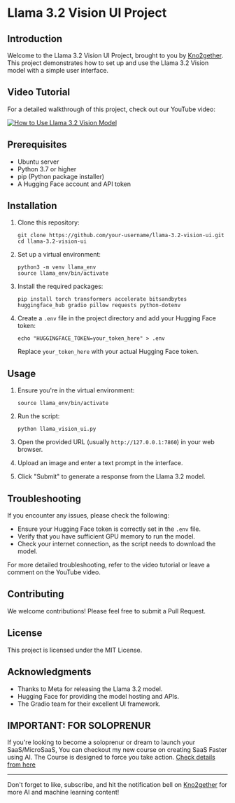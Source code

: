 # Llama 3.2 Vision UI Project

## Introduction
Welcome to the Llama 3.2 Vision UI Project, brought to you by [Kno2gether](https://www.youtube.com/@Kno2gether). This project demonstrates how to set up and use the Llama 3.2 Vision model with a simple user interface.

## Video Tutorial
For a detailed walkthrough of this project, check out our YouTube video:

[![How to Use Llama 3.2 Vision Model](https://img.youtube.com/vi/HbVOL72btlc/0.jpg)](https://www.youtube.com/watch?v=HbVOL72btlc)

## Prerequisites
- Ubuntu server
- Python 3.7 or higher
- pip (Python package installer)
- A Hugging Face account and API token

## Installation

1. Clone this repository:
   ```
   git clone https://github.com/your-username/llama-3.2-vision-ui.git
   cd llama-3.2-vision-ui
   ```

2. Set up a virtual environment:
   ```
   python3 -m venv llama_env
   source llama_env/bin/activate
   ```

3. Install the required packages:
   ```
   pip install torch transformers accelerate bitsandbytes huggingface_hub gradio pillow requests python-dotenv
   ```

4. Create a `.env` file in the project directory and add your Hugging Face token:
   ```
   echo "HUGGINGFACE_TOKEN=your_token_here" > .env
   ```
   Replace `your_token_here` with your actual Hugging Face token.

## Usage

1. Ensure you're in the virtual environment:
   ```
   source llama_env/bin/activate
   ```

2. Run the script:
   ```
   python llama_vision_ui.py
   ```

3. Open the provided URL (usually `http://127.0.0.1:7860`) in your web browser.

4. Upload an image and enter a text prompt in the interface.

5. Click "Submit" to generate a response from the Llama 3.2 model.

## Troubleshooting

If you encounter any issues, please check the following:
- Ensure your Hugging Face token is correctly set in the `.env` file.
- Verify that you have sufficient GPU memory to run the model.
- Check your internet connection, as the script needs to download the model.

For more detailed troubleshooting, refer to the video tutorial or leave a comment on the YouTube video.

## Contributing

We welcome contributions! Please feel free to submit a Pull Request.

## License

This project is licensed under the MIT License.

## Acknowledgments

- Thanks to Meta for releasing the Llama 3.2 model.
- Hugging Face for providing the model hosting and APIs.
- The Gradio team for their excellent UI framework.

## IMPORTANT: FOR SOLOPRENUR

If you're looking to become a soloprenur or dream to launch your SaaS/MicroSaaS, You can checkout my new course on creating SaaS Faster using AI. The Course is designed to force you take action.
[Check details from here](https://knolabs.biz/upsell-saas-course-2139-9605)


---

Don't forget to like, subscribe, and hit the notification bell on [Kno2gether](https://www.youtube.com/@Kno2gether) for more AI and machine learning content!